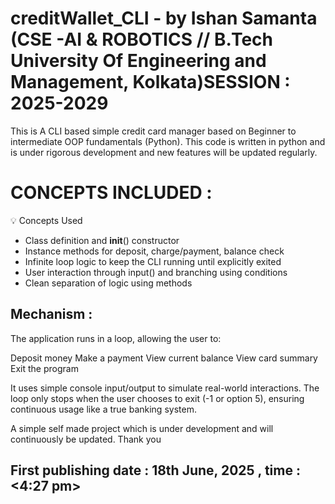 # creditWallet_CLI - by Ishan Samanta (CSE -AI & ROBOTICS // B.Tech University Of Engineering and Management, Kolkata)SESSION : 2025-2029
This is A CLI based simple credit card manager based on Beginner to intermediate OOP fundamentals (Python). This code is written in python and is under rigorous development and new features will be updated regularly.
# CONCEPTS INCLUDED :
💡 Concepts Used
* Class definition and __init__() constructor
* Instance methods for deposit, charge/payment, balance check
* Infinite loop logic to keep the CLI running until explicitly exited
* User interaction through input() and branching using conditions
* Clean separation of logic using methods

## Mechanism :
The application runs in a loop, allowing the user to:

Deposit money
Make a payment
View current balance
View card summary
Exit the program

It uses simple console input/output to simulate real-world interactions. The loop only stops when the user chooses to exit (-1 or option 5), ensuring continuous usage like a true banking system.

A simple self made project which is under development and will continuously be updated.
Thank you
## First publishing date : 18th June, 2025 , time : <4:27 pm>
